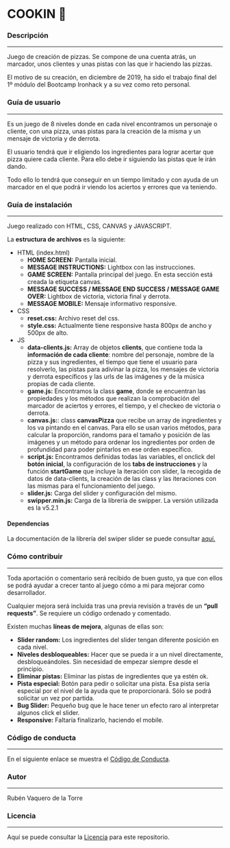 # COOKIN  🍲

### Descripción
---
Juego de creación de pizzas. Se compone de una cuenta atrás, un marcador, unos clientes y unas pistas con las que ir haciendo las pizzas.

El motivo de su creación, en diciembre de 2019, ha sido el trabajo final del 1º módulo del Bootcamp Ironhack y a su vez como reto personal.

### Guía de usuario
---
Es un juego de 8 niveles donde en cada nivel encontramos un personaje o cliente, con una pizza, unas pistas para la creación de la misma y un mensaje de victoria y de derrota.

El usuario tendrá que ir eligiendo los ingredientes para lograr acertar que pizza quiere cada cliente. Para ello debe ir siguiendo las pistas que le irán dando.

Todo ello lo tendrá que conseguir en un tiempo limitado y con ayuda de un marcador en el que podrá ir viendo los aciertos y errores que va teniendo.
 	
### Guía de instalación
---
Juego realizado con HTML, CSS, CANVAS y JAVASCRIPT.

La **estructura de archivos** es la siguiente:
- HTML (index.html)
    - **HOME SCREEN:** Pantalla inicial.
    - **MESSAGE INSTRUCTIONS:** Lightbox con las instrucciones.
    - **GAME SCREEN:** Pantalla principal del juego. En esta sección está creada la etiqueta canvas.
    - **MESSAGE SUCCESS / MESSAGE END SUCCESS / MESSAGE GAME OVER:** Lightbox de victoria, victoria final y derrota.
    - **MESSAGE MOBILE:** Mensaje informativo responsive.
- CSS
  - **reset.css:** Archivo reset del css.
  - **style.css:** Actualmente tiene responsive hasta 800px de ancho y 500px de alto.
- JS 
  - **data-clients.js:** Array de objetos **clients**, que contiene toda la **información de cada cliente**: nombre del personaje, nombre de la pizza y sus ingredientes, el tiempo que tiene el usuario para resolverlo, las pistas para adivinar la pizza, los mensajes de victoria y derrota específicos y las urls de las imágenes y de la música propias de cada cliente.
  - **game.js:** Encontramos la class **game**, donde se encuentran las propiedades y los métodos que realizan la comprobación del marcador de aciertos y errores, el tiempo, y el checkeo de victoria o derrota.
  - **canvas.js:**: class **canvasPizza** que recibe un array de ingredientes y los va pintando en el canvas. Para ello se usan varios métodos, para calcular la proporción, randoms para el tamaño y posición de las imágenes y un método para ordenar los ingredientes por orden de profundidad para poder pintarlos en ese orden específico.
  - **script.js:** Encontramos definidas todas las variables, el onclick del **botón inicial**, la configuración de los **tabs de instrucciones** y la función **startGame** que incluye la iteración con slider, la recogida de datos de data-clients, la creación de las class y las iteraciones con las mismas para el funcionamiento del juego.
  - **slider.js:** Carga del slider y configuración del mismo.
  - **swipper.min.js:** Carga de la librería de swipper. La versión utilizada es la v5.2.1

#### Dependencias

La documentación de la librería del swiper slider se puede consultar [aquí.](https://swiperjs.com/api/)

### Cómo contribuir
---
Toda aportación o comentario será recibido de buen gusto, ya que con ellos se podrá ayudar a crecer tanto al juego cómo a mi para mejorar como desarrollador.

Cualquier mejora será incluida tras una previa revisión a través de un **“pull requests”**. Se requiere un código ordenado y comentado.

Existen muchas **líneas de mejora**, algunas de ellas son:
- **Slider random:** Los ingredientes del slider tengan diferente posición en cada nivel.
- **Niveles desbloqueables:** Hacer que se pueda ir a un nivel directamente, desbloqueándoles. Sin necesidad de empezar siempre desde el principio.
- **Eliminar pistas:** Eliminar las pistas de ingredientes que ya estén ok.
- **Pista especial:** Botón para pedir o solicitar una pista. Esa pista sería especial por el nivel de la ayuda que te proporcionará. Sólo se podrá solicitar un vez por partida.
- **Bug Slider:** Pequeño bug que le hace tener un efecto raro al interpretar algunos click el slider.
- **Responsive:** Faltaría finalizarlo, haciendo el mobile.

### Código de conducta 
---
En el siguiente enlace se muestra el [Código de Conducta](https://github.com/RVaquero87/pizza_hack/blob/master/CODE_OF_CONDUCT.md).

### Autor
---
Rubén Vaquero de la Torre

### Licencia 
---
Aquí se puede consultar la [Licencia](https://github.com/RVaquero87/pizza_hack/blob/master/LICENSE.md) para este repositorio.

